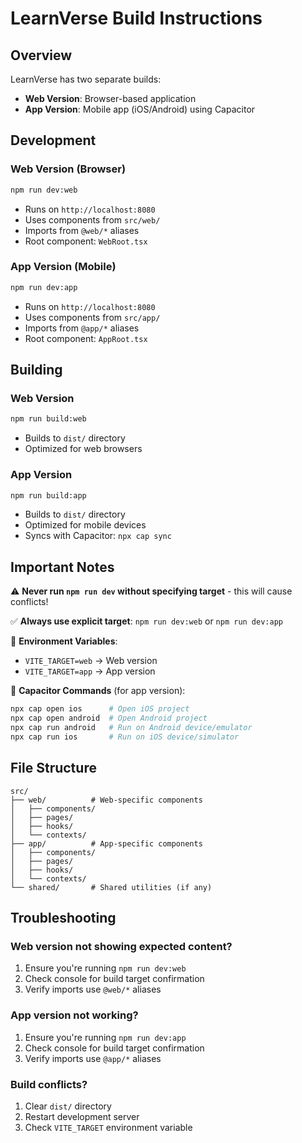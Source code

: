 # LearnVerse Build Instructions

## Overview
LearnVerse has two separate builds:
- **Web Version**: Browser-based application
- **App Version**: Mobile app (iOS/Android) using Capacitor

## Development

### Web Version (Browser)
```bash
npm run dev:web
```
- Runs on `http://localhost:8080`
- Uses components from `src/web/`
- Imports from `@web/*` aliases
- Root component: `WebRoot.tsx`

### App Version (Mobile)
```bash
npm run dev:app
```
- Runs on `http://localhost:8080`
- Uses components from `src/app/`
- Imports from `@app/*` aliases
- Root component: `AppRoot.tsx`

## Building

### Web Version
```bash
npm run build:web
```
- Builds to `dist/` directory
- Optimized for web browsers

### App Version
```bash
npm run build:app
```
- Builds to `dist/` directory
- Optimized for mobile devices
- Syncs with Capacitor: `npx cap sync`

## Important Notes

⚠️ **Never run `npm run dev` without specifying target** - this will cause conflicts!

✅ **Always use explicit target**: `npm run dev:web` or `npm run dev:app`

🔧 **Environment Variables**:
- `VITE_TARGET=web` → Web version
- `VITE_TARGET=app` → App version

📱 **Capacitor Commands** (for app version):
```bash
npx cap open ios      # Open iOS project
npx cap open android  # Open Android project
npx cap run android   # Run on Android device/emulator
npx cap run ios       # Run on iOS device/simulator
```

## File Structure
```
src/
├── web/          # Web-specific components
│   ├── components/
│   ├── pages/
│   ├── hooks/
│   └── contexts/
├── app/          # App-specific components
│   ├── components/
│   ├── pages/
│   ├── hooks/
│   └── contexts/
└── shared/       # Shared utilities (if any)
```

## Troubleshooting

### Web version not showing expected content?
1. Ensure you're running `npm run dev:web`
2. Check console for build target confirmation
3. Verify imports use `@web/*` aliases

### App version not working?
1. Ensure you're running `npm run dev:app`
2. Check console for build target confirmation
3. Verify imports use `@app/*` aliases

### Build conflicts?
1. Clear `dist/` directory
2. Restart development server
3. Check `VITE_TARGET` environment variable

